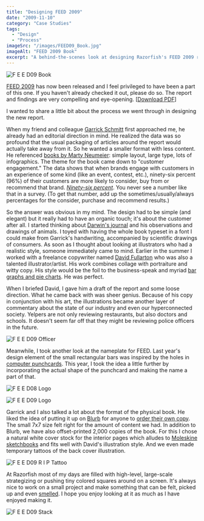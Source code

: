 ```yaml
---
title: "Designing FEED 2009"
date: "2009-11-10"
category: "Case Studies"
tags:
  - "Design"
  - "Process"
imageSrc: "/images/FEED09_Book.jpg"
imageAlt: "FEED 2009 Book"
excerpt: "A behind-the-scenes look at designing Razorfish's FEED 2009 report, where we paired David Fullarton's organic illustrations with clean data visualization to tell the story of customer engagement. From reimagining the FEED logo to choosing the perfect paper stock, here's how we brought the digital insights into physical form."
---
```


![F E E D09  Book](/images/FEED09_Book.jpg)

[FEED 2009](http://feed.razorfish.com/feed09 "FEED 2009") has now been released and I feel privileged to have been a part of this one. If you haven't already checked it out, please do so. The report and findings are very compelling and eye-opening. \[[Download PDF](http://feed.razorfish.com/downloads/Razorfish_FEED09.pdf "Download PDF")\]

I wanted to share a little bit about the process we went through in designing the new report.

When my friend and colleague [Garrick Schmitt](http://twitter.com/gschmitt "Garrick Schmitt") first approached me, he already had an editorial direction in mind. He realized the data was so profound that the usual packaging of articles around the report would actually take away from it. So he wanted a smaller format with less content. He referenced [books by Marty Neumeier](http://www.neutronllc.com/books "Books — Neutron LLC"): simple layout, large type, lots of infographics. The theme for the book came down to "customer engagement." The data shows that when brands engage with customers in an experience of some kind (like an event, contest, etc.), ninety-six percent (96%) of their customers are more likely to consider, buy from or recommend that brand. [_Ninety-six percent_](http://feed.razorfish.com/feed09/the-data/#q22 "FEED: The Data"). You never see a number like that in a survey. (To get that number, add up the sometimes/usually/always percentages for the consider, purchase and recommend results.)

So the answer was obvious in my mind. The design had to be simple (and elegant) but it really had to have an organic touch; it's about the customer after all. I started thinking about [Darwin's journal](http://images.google.com/images?q=darwin's%20journal "Google Images") and his observations and drawings of animals. I toyed with having the whole book typeset in a font I could make from Garrick's handwriting, accompanied by scientific drawings of consumers. As soon as I thought about looking at illustrators who had a realistic style, someone immediately came to mind. Earlier in the summer I worked with a freelance copywriter named [David Fullarton](http://www.davidfullarton.com/ "David Fullarton") who was also a talented illustrator/artist. His work combines collage with portraiture and witty copy. His style would be the foil to the business-speak and myriad [bar graphs and pie charts](http://feed.razorfish.com/feed09/the-data "FEED: The Data"). He was perfect.

When I briefed David, I gave him a draft of the report and some loose direction. What he came back with was sheer genius. Because of his copy in conjunction with his art, the illustrations became another layer of commentary about the state of our industry and even our hyperconnected society. Yelpers are not only reviewing restaurants, but also doctors and schools. It doesn't seem far off that they might be reviewing police officers in the future.

![F E E D09  Officer](/images/FEED09_Officer.jpg)

Meanwhile, I took another look at the nameplate for FEED. Last year's design element of the small rectangular bars was inspired by the holes in [computer punchcards](http://en.wikipedia.org/wiki/Punched_card "Punched card - Wikipedia, the free encyclopedia"). This year, I took the idea a little further by incorporating the actual shape of the punchcard and making the name a part of that.

![F E E D08  Logo](/images/FEED08_Logo.jpg)

![F E E D09  Logo](/images/FEED09_Logo.gif)

Garrick and I also talked a lot about the format of the physical book. He liked the idea of putting it up on [Blurb](http://www.blurb.com/ "Make your own photo book with Blurb") for anyone to [order their own copy](http://www.blurb.com/my/book/detail/941524). The small 7x7 size felt right for the amount of content we had. In addition to Blurb, we have also offset-printed 2,000 copies of the book. For this I chose a natural white cover stock for the interior pages which alludes to [Moleskine sketchbooks](http://www.moleskine.com/catalogue/folio/sketching/ "Moleskine Â® English: Sketching Archives") and fits well with David's illustration style. And we even made temporary tattoos of the back cover illustration.

![F E E D09  R I P  Tattoo](/images/FEED09_RIP-Tattoo.jpg)

At Razorfish most of my days are filled with high-level, large-scale strategizing or pushing tiny colored squares around on a screen. It's always nice to work on a small project and make something that can be felt, picked up and even [smelled](http://twitter.com/lunarboy/status/5265992619). I hope you enjoy looking at it as much as I have enjoyed making it.

![F E E D09  Stack](/images/FEED09_Stack.jpg)
